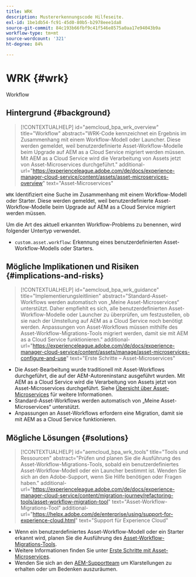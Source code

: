 ```yaml
---
title: WRK
description: Mustererkennungscode Hilfeseite.
exl-id: 1be1db54-fc91-45d0-80b5-b2978eee1da8
source-git-commit: 84c193b66fbf9c41f546e8575a0aa17e94043b9a
workflow-type: tm+mt
source-wordcount: '321'
ht-degree: 84%

---
```


# WRK {#wrk}

Workflow

## Hintergrund {#background}

>[!CONTEXTUALHELP]
>id="aemcloud_bpa_wrk_overview"
>title="Workflow"
>abstract="WRK-Code kennzeichnet ein Ergebnis im Zusammenhang mit einem Workflow-Modell oder Launcher. Diese werden gemeldet, weil benutzerdefinierte Asset-Workflow-Modelle beim Upgrade auf AEM as a Cloud Service migriert werden müssen. Mit AEM as a Cloud Service wird die Verarbeitung von Assets jetzt von Asset-Microservices durchgeführt."
>additional-url="https://experienceleague.adobe.com/de/docs/experience-manager-cloud-service/content/assets/asset-microservices-overview" text="Asset-Microservices"

`WRK`  Identifiziert eine Suche im Zusammenhang mit einem Workflow-Modell oder Starter. Diese werden gemeldet, weil benutzerdefinierte Asset-Workflow-Modelle beim Upgrade auf AEM as a Cloud Service migriert werden müssen.

Um die Art des aktuell erkannten Workflow-Problems zu benennen, wird folgender Untertyp verwendet.

* `custom.asset.workflow`: Erkennung eines benutzerdefinierten Asset-Workflow-Modells oder Starters.

## Mögliche Implikationen und Risiken {#implications-and-risks}

>[!CONTEXTUALHELP]
>id="aemcloud_bpa_wrk_guidance"
>title="Implementierungsleitlinien"
>abstract="Standard-Asset-Workflows werden automatisch von „Meine Asset-Microservices“ unterstützt. Daher empfiehlt es sich, alle benutzerdefinierten Asset-Workflow-Modelle oder Launcher zu überprüfen, um festzustellen, ob sie nach der Umstellung auf AEM as a Cloud Service noch benötigt werden. Anpassungen von Asset-Workflows müssen mithilfe des Asset-Workflow-Migrations-Tools migriert werden, damit sie mit AEM as a Cloud Service funktionieren."
>additional-url="https://experienceleague.adobe.com/de/docs/experience-manager-cloud-service/content/assets/manage/asset-microservices-configure-and-use" text="Erste Schritte – Asset-Microservices"

* Die Asset-Bearbeitung wurde traditionell mit Asset-Workflows durchgeführt, die auf der AEM-Autoreninstanz ausgeführt wurden. Mit AEM as a Cloud Service wird die Verarbeitung von Assets jetzt von Asset-Microservices durchgeführt. Siehe [Übersicht über Asset-Microservices](https://experienceleague.adobe.com/de/docs/experience-manager-cloud-service/content/assets/asset-microservices-overview) für weitere Informationen.
* Standard-Asset-Workflows werden automatisch von „Meine Asset-Microservices“ unterstützt.
* Anpassungen an Asset-Workflows erfordern eine Migration, damit sie mit AEM as a Cloud Service funktionieren.

## Mögliche Lösungen {#solutions}

>[!CONTEXTUALHELP]
>id="aemcloud_bpa_wrk_tools"
>title="Tools und Ressourcen"
>abstract="Prüfen und planen Sie die Ausführung des Asset-Workflow-Migrations-Tools, sobald ein benutzerdefiniertes Asset-Workflow-Modell oder ein Launcher bestimmt ist. Wenden Sie sich an den Adobe-Support, wenn Sie Hilfe benötigen oder Fragen haben."
>additional-url="https://experienceleague.adobe.com/de/docs/experience-manager-cloud-service/content/migration-journey/refactoring-tools/asset-workflow-migration-tool" text="Asset-Workflow-Migrations-Tool"
>additional-url="https://helpx.adobe.com/de/enterprise/using/support-for-experience-cloud.html" text="Support für Experience Cloud"

* Wenn ein benutzerdefiniertes Asset-Workflow-Modell oder ein Starter erkannt wird, planen Sie die Ausführung des [Asset-Workflow-Migrations-Tools](https://experienceleague.adobe.com/de/docs/experience-manager-cloud-service/content/migration-journey/refactoring-tools/asset-workflow-migration-tool).
* Weitere Informationen finden Sie unter [Erste Schritte mit Asset-Microservices](https://experienceleague.adobe.com/de/docs/experience-manager-cloud-service/content/assets/manage/asset-microservices-configure-and-use).
* Wenden Sie sich an den [AEM-Supportteam](https://helpx.adobe.com/de/enterprise/using/support-for-experience-cloud.html) um Klarstellungen zu erhalten oder um Bedenken auszuräumen.
